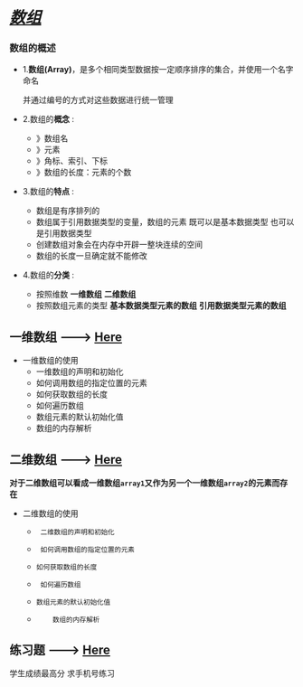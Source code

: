 # *<u>**数组**</u>*

### 数组的概述

* 1.**数组(Array)**，是多个相同类型数据按一定顺序排序的集合，并使用一个名字命名

  并通过编号的方式对这些数据进行统一管理

* 2.数组的**概念** :

  * 》数组名
  * 》元素
  * 》角标、索引、下标
  * 》数组的长度：元素的个数

* 3.数组的**特点** :

  * 数组是有序排列的
  * 数组属于引用数据类型的变量，数组的元素 既可以是基本数据类型 也可以是引用数据类型
  * 创建数组对象会在内存中开辟一整块连续的空间
  * 数组的长度一旦确定就不能修改

* 4.数组的**分类** :

  * 按照维数 **一维数组** **二维数组**
  * 按照数组元素的类型 **基本数据类型元素的数组** **引用数据类型元素的数组**

## 一维数组 ---> [Here]()
* 一维数组的使用
  * 一维数组的声明和初始化
  * 如何调用数组的指定位置的元素
  * 如何获取数组的长度
  * 如何遍历数组
  * 数组元素的默认初始化值
  * 数组的内存解析
## 二维数组 ---> [Here]()
**对于二维数组可以看成一维数组`array1`又作为另一个一维数组`array2`的元素而存在**

* 二维数组的使用
  *      二维数组的声明和初始化
  *      如何调用数组的指定位置的元素
  *   	如何获取数组的长度
  *      如何遍历数组
  *    	数组元素的默认初始化值
  *     	数组的内存解析
## 练习题 ---> [Here]()
学生成绩最高分
求手机号练习



